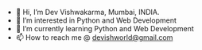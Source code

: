 - 👋 Hi, I’m Dev Vishwakarma, Mumbai, INDIA.
- 👀 I’m interested in Python and Web Development
- 🌱 I’m currently learning Python and Web Development
- 📫 How to reach me @ devishworld@gmail.com
<!--- 💞️ I’m looking to collaborate on ...--->
<!---
devishworld/devishworld is a ✨ special ✨ repository because its `README.md` (this file) appears on your GitHub profile.
You can click the Preview link to take a look at your changes.
--->
